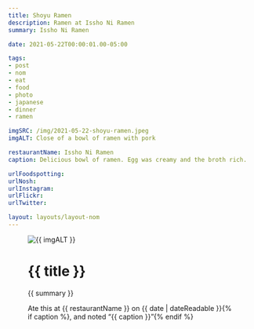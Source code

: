```yaml
---
title: Shoyu Ramen
description: Ramen at Issho Ni Ramen
summary: Issho Ni Ramen

date: 2021-05-22T00:00:01.00-05:00

tags:
- post
- nom
- eat
- food
- photo
- japanese
- dinner
- ramen

imgSRC: /img/2021-05-22-shoyu-ramen.jpeg
imgALT: Close of a bowl of ramen with pork

restaurantName: Issho Ni Ramen
caption: Delicious bowl of ramen. Egg was creamy and the broth rich.

urlFoodspotting: 
urlNosh: 
urlInstagram: 
urlFlickr:
urlTwitter: 

layout: layouts/layout-nom
---
```

<figure class="nom">
	<img class="u-photo img-border" src="{{ imgSRC }}" alt="{{ imgALT }}">
	<figcaption>
		<h1 class="title p-name">{{ title }}</h1>
		<p class="summary">{{ summary }}</p>
		<p>Ate this at {{ restaurantName }} on <time class="dt-published" datetime="{{ date | dateIso }}">{{ date | dateReadable }}</time>{% if caption %}, and noted <q class="">{{ caption }}</q>{% endif %}
	</figcaption>
</figure>